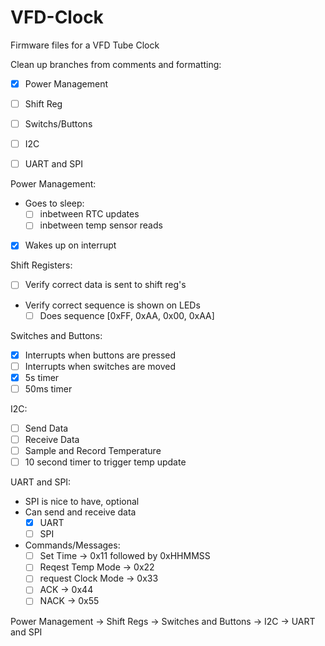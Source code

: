 # VFD-Clock
Firmware files for a VFD Tube Clock

Clean up branches from comments and formatting:
- [x] Power Management
- [ ] Shift Reg
- [ ] Switchs/Buttons
- [ ] I2C
- [ ] UART and SPI


Power Management:
- Goes to sleep:
  - [ ] inbetween RTC updates
  - [ ] inbetween temp sensor reads
- [x] Wakes up on interrupt

Shift Registers:
- [ ] Verify correct data is sent to shift reg's
- Verify correct sequence is shown on LEDs
  - [ ] Does sequence [0xFF, 0xAA, 0x00, 0xAA]
  
Switches and Buttons:
- [x] Interrupts when buttons are pressed
- [ ] Interrupts when switches are moved
- [x] 5s timer
- [ ] 50ms timer
  
I2C:
- [ ] Send Data
- [ ] Receive Data
- [ ] Sample and Record Temperature
- [ ] 10 second timer to trigger temp update

UART and SPI:
- SPI is nice to have, optional
- Can send and receive data
  - [x] UART
  - [ ] SPI
  
- Commands/Messages:
  - [ ] Set Time -> 0x11 followed by 0xHHMMSS
  - [ ] Reqest Temp Mode -> 0x22
  - [ ] request Clock Mode -> 0x33
  - [ ] ACK -> 0x44
  - [ ] NACK -> 0x55

Power Management -> Shift Regs -> Switches and Buttons -> I2C -> UART and SPI 
